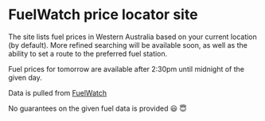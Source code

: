 # FuelWatch price locator site

The site lists fuel prices in Western Australia based on your current location (by default).
More refined searching will be available soon, as well as the ability to set a route to the preferred fuel station.

Fuel prices for tomorrow are available after 2:30pm until midnight of the given day.

Data is pulled from [FuelWatch](https://www.fuelwatch.wa.gov.au/fuelwatch/pages/public/contentholder.jspx?key=fuelwatchRSS.html)

No guarantees on the given fuel data is provided :smiley: :innocent: